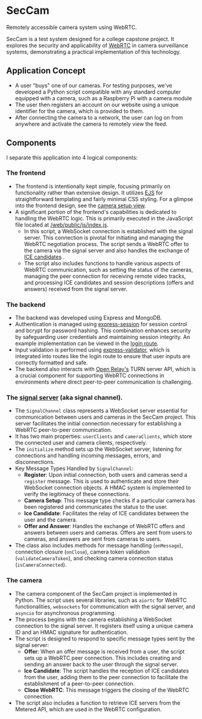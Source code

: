 # SecCam
Remotely accessible camera system using WebRTC.

SecCam is a test system designed for a college capstone project. It explores the security and applicability of [WebRTC](https://developer.mozilla.org/en-US/docs/Web/API/WebRTC_API) in camera surveillance systems, demonstrating a practical implementation of this technology.

## Application Concept
- A user "buys" one of our cameras. For testing purposes, we've developed a Python script compatible with any standard computer equipped with a camera, such as a Raspberry Pi with a camera module
- The user then registers an account on our website using a unique identifier for the camera, which is provided to them.
- After connecting the camera to a network, the user can log on from anywhere and activate the camera to remotely view the feed.
  
## Components 
I separate this application into 4 logical components:
 ### The frontend
 - The frontend is intentionally kept simple, focusing primarily on functionality rather than extensive design. It utilizes [EJS](https://ejs.co/) for straightforward templating and fairly minimal CSS styling. For a glimpse into the frontend design, see the [camera setup view](https://github.com/lyncasterc/sec-cam/blob/main/web/views/camera-setup.ejs).
- A significant portion of the frontend's capabilities is dedicated to handling the WebRTC logic. This is primarily executed in the JavaScript file located at [/web/public/js/index.js](https://github.com/lyncasterc/sec-cam/blob/main/web/public/js/index.js).
	- In this script, a WebSocket connection is established with the signal server. This connection is pivotal for initiating and managing the WebRTC negotiation process. The script sends a WebRTC offer to the camera via the signal server and also handles the exchange of [ICE candidates](https://developer.mozilla.org/en-US/docs/Web/API/RTCIceCandidate) .
	- The script also includes functions to handle various aspects of WebRTC communication, such as setting the status of the cameras, managing the peer connection for receiving remote video tracks, and processing ICE candidates and session descriptions (offers and answers) received from the signal server. 
### The backend
- The backend was developed using Express and MongoDB. 
- Authentication is managed using [express-session](https://expressjs.com/en/resources/middleware/session.html) for session control and bcrypt for password hashing. This combination enhances security by safeguarding user credentials and maintaining session integrity. An example implementation can be viewed in the [login route](https://github.com/lyncasterc/sec-cam/blob/main/web/routes/login.js).
- Input validation is performed using [express-validator](https://express-validator.github.io/docs), which is integrated into routes like the login route to ensure that user inputs are correctly formatted and safe.
- The backend also interacts with [Open Relay's](https://www.metered.ca/tools/openrelay/) TURN server API, which is a crucial component for supporting WebRTC connections in environments where direct peer-to-peer communication is challenging.
### The [signal server](https://developer.mozilla.org/en-US/docs/Web/API/WebRTC_API/Signaling_and_video_calling#the_signaling_server) (aka signal channel).
- The `SignalChannel` class represents a WebSocket server essential for communication between users and cameras in the SecCam project. This server facilitates the initial connection necessary for establishing a WebRTC peer-to-peer communication.
- It has two main properties: `userClients` and `cameraClients`, which store the connected user and camera clients, respectively.
- The `initialize` method sets up the WebSocket server, listening for connections and handling incoming messages, errors, and disconnections.
- Key Message Types Handled by `SignalChannel`:
    - **Register**: Upon initial connection, both users and cameras send a `register` message. This is used to authenticate and store their WebSocket connection objects. A HMAC system is implemented to verify the legitimacy of these connections.
    - **Camera Setup**: This message type checks if a particular camera has been registered and communicates the status to the user.
    - **Ice Candidate**: Facilitates the relay of ICE candidates between the user and the camera.
    - **Offer and Answer**: Handles the exchange of WebRTC offers and answers between users and cameras. Offers are sent from users to cameras, and answers are sent from cameras to users.
- The class also includes methods for message handling (`onMessage`), connection closure (`onClose`), camera token validation (`validateCameraToken`), and checking camera connection status (`isCameraConnected`).
### The camera
- The camera component of the SecCam project is implemented in Python. The script uses several libraries, such as `aiortc` for WebRTC functionalities, `websockets` for communication with the signal server, and `asyncio` for asynchronous programming.
- The process begins with the camera establishing a WebSocket connection to the signal server. It registers itself using a unique camera ID and an HMAC signature for authentication.
- The script is designed to respond to specific message types sent by the signal server:
    - **Offer**: When an offer message is received from a user, the script sets up a WebRTC peer connection. This includes creating and sending an answer back to the user through the signal server.
    - **Ice Candidate**: The script handles the reception of ICE candidates from the user, adding them to the peer connection to facilitate the establishment of a peer-to-peer connection.
    - **Close WebRTC**: This message triggers the closing of the WebRTC connection.
- The script also includes a function to retrieve ICE servers from the Metered API, which are used in the WebRTC configuration.
